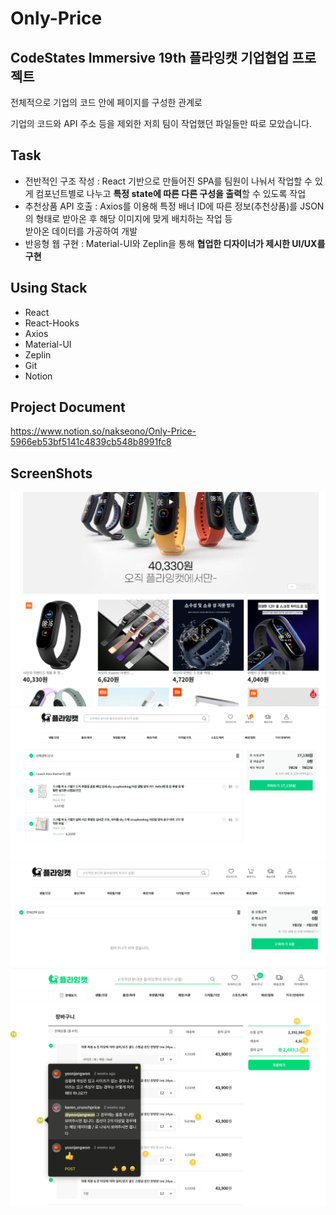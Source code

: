 # Only-Price

## CodeStates Immersive 19th 플라잉캣 기업협업 프로젝트

전체적으로 기업의 코드 안에 페이지를 구성한 관계로

기업의 코드와 API 주소 등을 제외한 저희 팀이 작업했던 파일들만 따로 모았습니다.

## Task

- 전반적인 구조 작성 : React 기반으로 만들어진 SPA를 팀원이 나눠서 작업할 수 있게 컴포넌트별로 나누고 **특정 state에 따른 다른 구성을 출력**할 수 있도록 작업
- 추천상품 API 호출 : Axios를 이용해 특정 배너 ID에 따른 정보(추천상품)를 JSON의 형태로 받아온 후 해당 이미지에 맞게 배치하는 작업 등  
  받아온 데이터를 가공하여 개발
- 반응형 웹 구현 : Material-UI와 Zeplin을 통해 **협업한 디자이너가 제시한 UI/UX를 구현**

## Using Stack

- React
- React-Hooks
- Axios
- Material-UI
- Zeplin
- Git
- Notion

## Project Document

https://www.notion.so/nakseono/Only-Price-5966eb53bf5141c4839cb548b8991fc8

## ScreenShots

![banner](/README_IMG/banner.png)
![cartItemOn](/README_IMG/cartItemOn.png)
![cartItemOff](/README_IMG/cartItemOff.png)
![zeplin](/README_IMG/zeplin.png)

